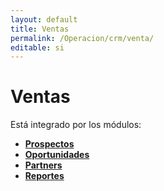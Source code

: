```yaml
---
layout: default
title: Ventas
permalink: /Operacion/crm/venta/
editable: si
---
```


# Ventas

Está integrado por los módulos:

* [**Prospectos**](http://docs.oasiscom.com/Operacion/crm/venta/aprospecto/)
* [**Oportunidades**](http://docs.oasiscom.com/Operacion/crm/venta/aoportunidad/)
* [**Partners**](http://docs.oasiscom.com/Operacion/crm/venta/apartner/)
* [**Reportes**](http://docs.oasiscom.com/Operacion/crm/venta/areporte/)